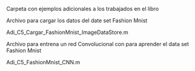 Carpeta con ejemplos adicionales a los trabajados en el libro 

Archivo para cargar los datos del date set Fashion Mnist

Adi_C5_Cargar_FashionMnist_ImageDataStore.m



Archivo para entrena un red Convolucional con para aprender el data set Fashion Mnist

Adi_C5_FashionMnist_CNN.m
